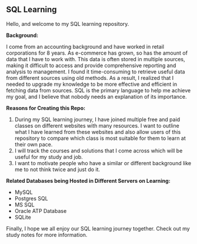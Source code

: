 ## SQL Learning

Hello, and welcome to my SQL learning repository.

**Background:**

I come from an accounting background and have worked in retail corporations for 8 years. As e-commerce has grown, so has the amount of data that I have to work with. This data is often stored in multiple sources, making it difficult to access and provide comprehensive reporting and analysis to management. I found it time-consuming to retrieve useful data from different sources using old methods. As a result, I realized that I needed to upgrade my knowledge to be more effective and efficient in fetching data from sources. SQL is the primary language to help me achieve my goal, and I believe that nobody needs an explanation of its importance.

**Reasons for Creating this Repo:**

1. During my SQL learning journey, I have joined multiple free and paid classes on different websites with many resources. I want to outline what I have learned from these websites and also allow users of this repository to compare which class is most suitable for them to learn at their own pace.
2. I will track the courses and solutions that I come across which will be useful for my study and job.
3. I want to motivate people who have a similar or different background like me to not think twice and just do it.

**Related Databases being Hosted in Different Servers on Learning:**

- MySQL
- Postgres SQL
- MS SQL
- Oracle ATP Database
- SQLite

Finally, I hope we all enjoy our SQL learning journey together. Check out my study notes for more information.

